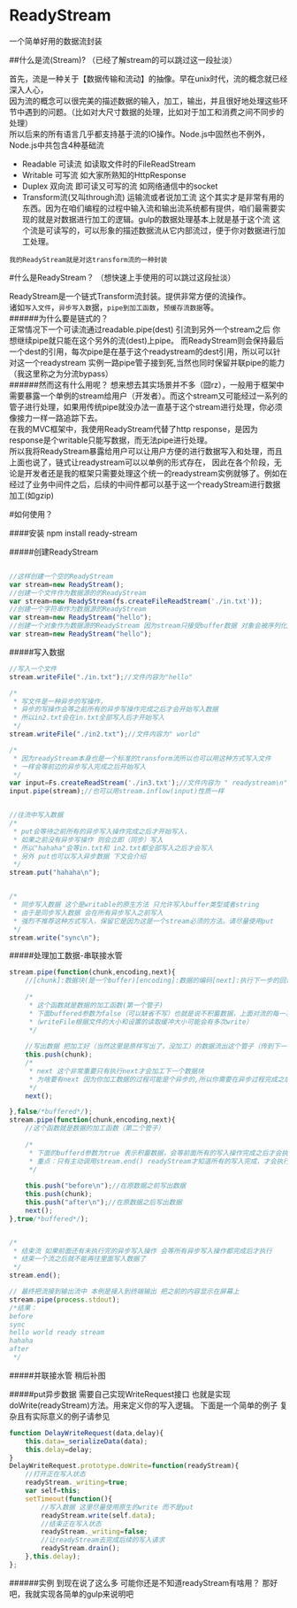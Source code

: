 # ReadyStream
一个简单好用的数据流封装

##什么是流(Stream)?
（已经了解stream的可以跳过这一段扯淡）  

首先，流是一种关于【数据传输和流动】的抽像。早在unix时代，流的概念就已经深入人心，    
因为流的概念可以很完美的描述数据的输入，加工，输出，并且很好地处理这些环节中遇到的问题。（比如对大尺寸数据的处理，比如对于加工和消费之间不同步的处理）  
所以后来的所有语言几乎都支持基于流的IO操作。Node.js中固然也不例外，Node.js中共包含4种基础流  
* Readable 可读流 如读取文件时的FileReadStream  
* Writable 可写流 如大家所熟知的HttpResponse  
* Duplex 双向流 即可读又可写的流 如网络通信中的socket  
* Transform流(又叫through流) 运输流或者说加工流 这个其实才是非常有用的东西。因为在咱们编程的过程中输入流和输出流系统都有提供，咱们最需要实现的就是对数据进行加工的逻辑。gulp的数据处理基本上就是基于这个流 这个流是可读写的，可以形象的描述数据流从它内部流过，便于你对数据进行加工处理。  

`我的ReadyStream就是对这transform流的一种封装`  

#什么是ReadyStream？
（想快速上手使用的可以跳过这段扯淡）  
  
ReadyStream是一个链式Transform流封装。提供非常方便的流操作。   
诸如`写入文件`，`异步写入数`据，`pipe到加工函数`，`预缓存流数据`等。  
######为什么要是链式的？  
正常情况下一个可读流通过readable.pipe(dest) 引流到另外一个stream之后 你想继续pipe就只能在这个另外的流(dest)上pipe。
而ReadyStream则会保持最后一个dest的引用，每次pipe是在基于这个readystream的dest引用，所以可以针对这一个readystream 实例一路pipe管子接到死,当然也同时保留并联pipe的能力（我这里称之为分流bypass）  
######然而这有什么用呢？
想来想去其实场景并不多（囧rz），一般用于框架中需要暴露一个单例的stream给用户（开发者）。而这个stream又可能经过一系列的管子进行处理，如果用传统pipe就没办法一直基于这个stream进行处理，你必须像接力一样一路追踪下去。  
在我的MVC框架中，我使用ReadyStream代替了http response，是因为response是个writable只能写数据，而无法pipe进行处理。  
所以我将ReadyStream暴露给用户可以让用户方便的进行数据写入和处理，而且上面也说了，链式让readystream可以以单例的形式存在，
因此在各个阶段，无论是开发者还是我的框架只需要处理这个统一的readystream实例就够了。例如在经过了业务中间件之后，后续的中间件都可以基于这一个readyStream进行数据加工(如gzip)   

#如何使用？

####安装
npm install ready-stream

#####创建ReadyStream
```javascript

//这样创建一个空的ReadyStream
var stream=new ReadyStream();
//创建一个文件作为数据源的的ReadyStream
var stream=new ReadyStream(fs.createFileReadStream('./in.txt'));
//创建一个字符串作为数据源的ReadyStream
var stream=new ReadyStream("hello");
//创建一个对象作为数据源的ReadyStream 因为stream只接受buffer数据 对象会被序列化成JSON串
var stream=new ReadyStream("hello");

```
#####写入数据
```javascript 
//写入一个文件
stream.writeFile("./in.txt");//文件内容为"hello"

/*
 * 写文件是一种异步的写操作，
 * 异步的写操作会等之前所有的异步写操作完成之后才会开始写入数据
 * 所以in2.txt会在in.txt全部写入后才开始写入
 */
stream.writeFile("./in2.txt");//文件内容为" world"

/*
 * 因为readyStream本身也是一个标准的transform流所以也可以用这种方式写入文件
 * 一样会等前边的异步写入完成之后开始写入
 */
var input=Fs.createReadStream('./in3.txt');//文件内容为 " readystream\n"
input.pipe(stream);//也可以用stream.inflow(input)性质一样


//往流中写入数据
/*
 * put会等待之前所有的异步写入操作完成之后才开始写入，
 * 如果之前没有异步写操作 则会立即（同步）写入
 * 所以"hahaha"会等in.txt和 in2.txt都全部写入之后才会写入
 * 另外 put也可以写入异步数据 下文会介绍
 */
stream.put("hahaha\n");


/*
 * 同步写入数据 这个是writable的原生方法 只允许写入buffer类型或者string
 * 由于是同步写入数据 会在所有异步写入之前写入
 * 强烈不推荐这种方式写入，保留它是因为这是一个stream必须的方法。请尽量使用put
 */
stream.write("sync\n");
```
#####处理加工数据-串联接水管
```javascript
stream.pipe(function(chunk,encoding,next){
    //[chunk]:数据块(是一个buffer)[encoding]:数据的编码[next]:执行下一步的回调函数   
    
    /*
     * 这个函数就是数据的加工函数(第一个管子)
     * 下面buffered参数为false（可以缺省不写）也就是说不积蓄数据，上面对流的每一次write都会调用这个函数
     *（writeFile根据文件的大小和设置的读取缓冲大小可能会有多次write）
     */
    
    //写出数据 把加工好（当然这里是原样写出了，没加工）的数据流出这个管子（传到下一个管子或者传到输出流）
    this.push(chunk);
    /*
     * next 这个非常重要只有执行next才会加工下一个数据块 
     * 为啥要有next 因为你加工数据的过程可能是个异步的,所以你需要在异步过程完成之后才调用next
     */
    next(); 

},false/*buffered*/);
stream.pipe(function(chunk,encoding,next){
    //这个函数就是数据的加工函数（第二个管子）
    
    /*
     * 下面的bufferd参数为true 表示积蓄数据，会等前面所有的写入操作完成之后才会执行这个函数
     * 重点：只有主动调用stream.end() readyStream才知道所有的写入完成，才会执行这个函数 否则会一直等待
     */
    
    this.push("before\n");//在原数据之前写出数据
    this.push(chunk);
    this.push("after\n");//在原数据之后写出数据
    next();
},true/*buffered*/);


/*
 * 结束流 如果前面还有未执行完的异步写入操作 会等所有异步写入操作都完成后才执行
 * 结束一个流之后就不能再往里面写入数据了
 */
stream.end();

// 最终把流接到输出流中 本例是接入到终端输出 把之前的内容显示在屏幕上
stream.pipe(process.stdout);
/*结果：
before
sync
hello world ready stream
hahaha
after
 */
```
#####并联接水管
稍后补图

#####put异步数据
需要自己实现WriteRequest接口 也就是实现doWrite(readyStream)方法。用来定义你的写入逻辑。
下面是一个简单的例子 复杂且有实际意义的例子请参见
```javascript
function DelayWriteRequest(data,delay){
    this.data=_serializeData(data);
    this.delay=delay;
}
DelayWriteRequest.prototype.doWrite=function(readyStream){
    //打开正在写入状态
    readyStream._writing=true;
    var self=this;
    setTimeout(function(){
        //写入数据 这里尽量使用原生的write 而不是put
        readyStream.write(self.data);
        //结束正在写入状态
        readyStream._writing=false;
        //让readyStream去完成后续的写入请求
        readyStream.drain();
    },this.delay);
};
```
######实例
到现在说了这么多 可能你还是不知道readyStream有啥用？
那好吧，我就实现各简单的gulp来说明吧
